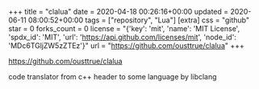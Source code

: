 +++
title = "clalua"
date = 2020-04-18 00:26:16+00:00
updated = 2020-06-11 08:00:52+00:00
tags = ["repository", "Lua"]
[extra]
css = "github"
star = 0
forks_count = 0
license = "{'key': 'mit', 'name': 'MIT License', 'spdx_id': 'MIT', 'url': 'https://api.github.com/licenses/mit', 'node_id': 'MDc6TGljZW5zZTEz'}"
url = "https://github.com/ousttrue/clalua"
+++

<https://github.com/ousttrue/clalua>

code translator from c++ header to some language by libclang
